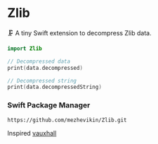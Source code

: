 # Zlib

🗜 A tiny Swift extension to decompress Zlib data.

```swift
import Zlib

// Decompressed data
print(data.decompressed)

// Decompressed string
print(data.decompressedString)
```

### Swift Package Manager
```
https://github.com/mezhevikin/Zlib.git
```

Inspired [vauxhall](https://stackoverflow.com/a/55558641/2168735)
